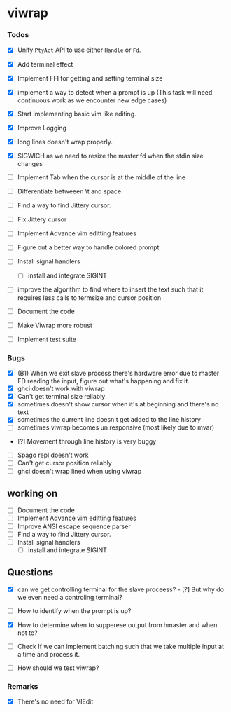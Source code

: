# viwrap

### Todos

- [X] Unify `PtyAct` API to use either `Handle` or `Fd`.
- [X] Add terminal effect
- [X] Implement FFI for getting and setting terminal size
- [X] implement a way to detect when a prompt is up (This task will need continuous work as we encounter new edge cases)
- [X] Start implementing basic vim like editing.
- [X] Improve Logging
- [X] long lines doesn't wrap properly.
- [X] SIGWICH as we need to resize the master fd when the stdin size changes

- [ ] Implement Tab when the cursor is at the middle of the line
- [ ] Differentiate betweeen \t and space
- [ ] Find a way to find Jittery cursor.
- [ ] Fix Jittery cursor
- [ ] Implement Advance vim editting features
- [ ] Figure out a better way to handle colored prompt

- [ ] Install signal handlers
  - [ ] install and integrate SIGINT

- [ ] improve the algorithm to find where to insert the text such that it requires less calls to
      termsize and cursor position

- [ ] Document the code

- [ ] Make Viwrap more robust

- [ ] Implement test suite

### Bugs

- [X] (B1) When we exit slave process there's hardware error due to master FD reading the input, figure out what's happening and fix it.
- [X] ghci doesn't work with viwrap
- [X] Can't get terminal size reliably
- [X] sometimes doesn't show cursor when it's at beginning and there's no text
- [X] sometimes the current line doesn't get added to the line history
- [ ] sometimes viwrap becomes un responsive (most likely due to mvar)
- [?] Movement through line history is very buggy
- [ ] Spago repl doesn't work
- [ ] Can't get cursor position reliably
- [ ] ghci doesn't wrap lined when using viwrap

## working on

- [ ] Document the code
- [ ] Implement Advance vim editting features
- [ ] Improve ANSI escape sequence parser
- [ ] Find a way to find Jittery cursor.
- [ ] Install signal handlers
  - [ ] install and integrate SIGINT

## Questions

- [X] can we get controlling terminal for the slave proceess?
	  - [?] But why do we even need a controling terminal?

- [ ] How to identify when the prompt is up?

- [X] How to determine when to supperese output from hmaster and when not to?

- [ ] Check If we can implement batching such that we take multiple input at a time and process it.

- [ ] How should we test viwrap?

### Remarks

- [X] There's no need for VIEdit
